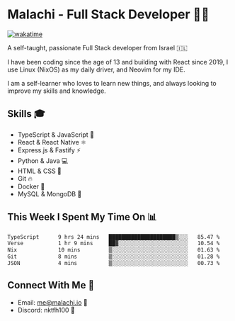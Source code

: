 # Malachi - Full Stack Developer 🚀🔥
[![wakatime](https://wakatime.com/badge/user/112ec769-e669-4b78-a46f-cf4343930741.svg)](https://wakatime.com/@112ec769-e669-4b78-a46f-cf4343930741)

A self-taught, passionate Full Stack developer from Israel 🇮🇱

I have been coding since the age of 13 and building with React since 2019, I use Linux (NixOS) as my daily driver, and Neovim for my IDE.

I am a self-learner who loves to learn new things, and always looking to improve my skills and knowledge.

## Skills 🎓
- TypeScript & JavaScript 💎
- React & React Native ⚛️
- Express.js & Fastify ⚡️
- Python & Java 💻
- HTML & CSS 🎨
- Git 🔥
- Docker 🐳
- MySQL & MongoDB 💾

## This Week I Spent My Time On 📊
<!--START_SECTION:waka-->

```txt
TypeScript      9 hrs 24 mins   █████████████████████▒░░░   85.47 %
Verse           1 hr 9 mins     ██▓░░░░░░░░░░░░░░░░░░░░░░   10.54 %
Nix             10 mins         ▒░░░░░░░░░░░░░░░░░░░░░░░░   01.63 %
Git             8 mins          ▒░░░░░░░░░░░░░░░░░░░░░░░░   01.28 %
JSON            4 mins          ▒░░░░░░░░░░░░░░░░░░░░░░░░   00.73 %
```

<!--END_SECTION:waka-->


## Connect With Me 📱
- Email: me@malachi.io 📧
- Discord: nktfh100 👾


